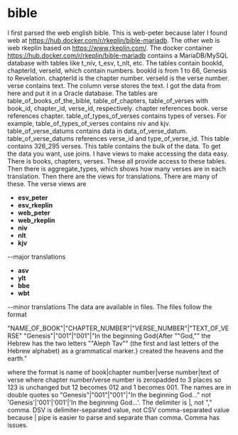 # bible
I first parsed the web english bible. This is web-peter because later I found web at https://hub.docker.com/r/rkeplin/bible-mariadb. The other web is web rkeplin based on https://www.rkeplin.com/. The docker container https://hub.docker.com/r/rkeplin/bible-mariadb contains a MariaDB/MySQL database with tables like t_niv, t_esv, t_nlt, etc. The tables contain bookId, chapterId, verseId, which contain numbers. bookId is from 1 to 66, Genesis to Revelation. chapterId is the chapter number. verseId is the verse number. verse contains text. The column verse stores the text. I got the data from here and put it in a Oracle database. The tables are table_of_books_of_the_bible, table_of_chapters, table_of_verses with book_id, chapter_id, verse_id, respectively. chapter references book. verse references chapter. table_of_types_of_verses contains types of verses. For example, table_of_types_of_verses contains niv and kjv. table_of_verse_datums contains data in data_of_verse_datum. table_of_verse_datums references verse_id and type_of_verse_id. This table contains 326_295 verses. This table contains the bulk of the data. To get the data you want, use joins. I have views to make accessing the data easy. There is books, chapters, verses. These all provide access to these tables. Then there is aggregate_types, which shows how many verses are in each translation. Then there are the views for translations. There are many of these. The verse views are
  - **esv_peter**
  - **esv_rkeplin**
  - **web_peter**
  - **web_rkeplin**
  - **niv**
  - **nlt**
  - **kjv**

--major translations
  - **asv**
  - **ylt**
  - **bbe**
  - **wbt**

--minor translations
The data are available in files. The files follow the format

"NAME_OF_BOOK"|"CHAPTER_NUMBER"|"VERSE_NUMBER"|"TEXT_OF_VERSE"
"Genesis"|"001"|"001"|"In the beginning God{After ""God,"" the Hebrew has the two letters ""Aleph Tav"" (the first and last letters of the Hebrew alphabet) as a grammatical marker.} created the heavens and the earth."

where the format is
name of book|chapter number|verse number|text of verse
where chapter number/verse number is zeropadded to 3 places so 123 is unchanged but 12 becomes 012 and 1 becomes 001.
The names are in double quotes so "Genesis"|"001"|"001"|"In the beginning God..." not 'Genesis'|'001'|'001'|'In the beginning God...'. The delimiter is |, not "," comma. DSV is delimiter-separated value, not CSV comma-separated value because | pipe is easier to parse and separate than comma. Comma has issues.
